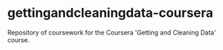 # gettingandcleaningdata-coursera
Repository of coursework for the Coursera 'Getting and Cleaning Data' course.
